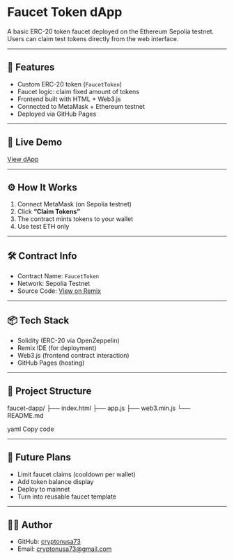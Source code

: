 # Faucet Token dApp

A basic ERC-20 token faucet deployed on the Ethereum Sepolia testnet. Users can claim test tokens directly from the web interface.

---

## 🚀 Features

- Custom ERC-20 token (`FaucetToken`)
- Faucet logic: claim fixed amount of tokens
- Frontend built with HTML + Web3.js
- Connected to MetaMask + Ethereum testnet
- Deployed via GitHub Pages

---

## 🔗 Live Demo

[View dApp](https://cryptonusa73.github.io/faucet-dapp/)

---

## ⚙️ How It Works

1. Connect MetaMask (on Sepolia testnet)
2. Click **“Claim Tokens”**
3. The contract mints tokens to your wallet
4. Use test ETH only

---

## 🛠 Contract Info

- Contract Name: `FaucetToken`
- Network: Sepolia Testnet
- Source Code: [View on Remix](https://remix.ethereum.org)

---

## 📦 Tech Stack

- Solidity (ERC-20 via OpenZeppelin)
- Remix IDE (for deployment)
- Web3.js (frontend contract interaction)
- GitHub Pages (hosting)

---

## 📁 Project Structure
faucet-dapp/
├── index.html
├── app.js
├── web3.min.js
└── README.md

yaml
Copy code

---

## 🧠 Future Plans

- Limit faucet claims (cooldown per wallet)
- Add token balance display
- Deploy to mainnet
- Turn into reusable faucet template

---

## 🙋‍♂️ Author

- GitHub: [cryptonusa73](https://github.com/cryptonusa73)
- Email: cryptonusa73@gmail.com


